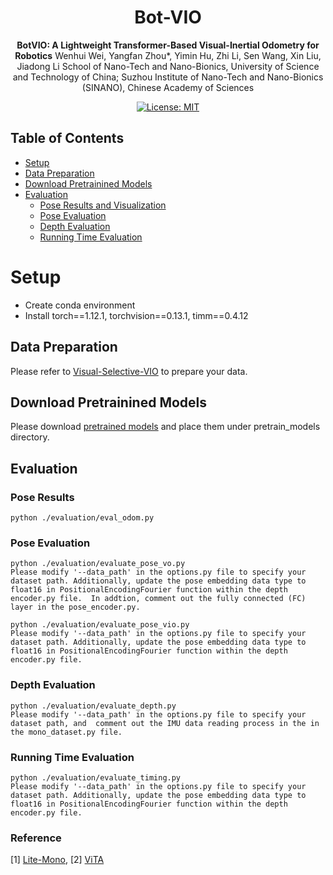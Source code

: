 <div id="top" align="center">
  
# Bot-VIO
**BotVIO: A Lightweight Transformer-Based Visual-Inertial Odometry for Robotics**
  Wenhui Wei, Yangfan Zhou*, Yimin Hu, Zhi Li, Sen Wang,  Xin Liu, Jiadong Li
  School of Nano-Tech and Nano-Bionics, University of Science and Technology of China;
  Suzhou Institute of Nano-Tech and Nano-Bionics (SINANO), Chinese Academy of Sciences
  
<a href="#license">
  <img alt="License: MIT" src="https://img.shields.io/badge/license-MIT-blue.svg"/>
</a>
</div>


## Table of Contents
- [Setup](#setup)
- [Data Preparation](#data-preparation)
- [Download Pretrainined Models](#download-pretrainined-models)
- [Evaluation](#evaluation)
  - [Pose Results and Visualization](#pose-results)
  - [Pose Evaluation](#pose-evaluation)
  - [Depth Evaluation](#depth-evaluation)
  - [Running Time Evaluation](#running-time-evaluation)

# Setup
- Create conda environment
- Install torch==1.12.1, torchvision==0.13.1, timm==0.4.12

## Data Preparation
Please refer to [Visual-Selective-VIO](https://github.com/mingyuyng/Visual-Selective-VIO) to prepare your data. 

## Download Pretrainined Models
Please download [pretrained models](https://drive.google.com/drive/folders/1D-CpdPKyOwRMFlU-sp0dhslvIBmx9oxf?usp=drive_link) and place them under pretrain_models directory.

## Evaluation
### Pose Results
    python ./evaluation/eval_odom.py
    
### Pose Evaluation
    python ./evaluation/evaluate_pose_vo.py
    Please modify '--data_path' in the options.py file to specify your dataset path. Additionally, update the pose embedding data type to float16 in PositionalEncodingFourier function within the depth encoder.py file.  In addtion, comment out the fully connected (FC) layer in the pose_encoder.py.
    
    python ./evaluation/evaluate_pose_vio.py
    Please modify '--data_path' in the options.py file to specify your dataset path. Additionally, update the pose embedding data type to float16 in PositionalEncodingFourier function within the depth encoder.py file.

### Depth Evaluation
    python ./evaluation/evaluate_depth.py
    Please modify '--data_path' in the options.py file to specify your dataset path, and  comment out the IMU data reading process in the in the mono_dataset.py file.
    
### Running Time Evaluation
    python ./evaluation/evaluate_timing.py
    Please modify '--data_path' in the options.py file to specify your dataset path. Additionally, update the pose embedding data type to float16 in PositionalEncodingFourier function within the depth encoder.py file.

### Reference
[1] [Lite-Mono](https://github.com/noahzn/Lite-Mono), [2] [ViTA](https://github.com/KexianHust/ViTA)
